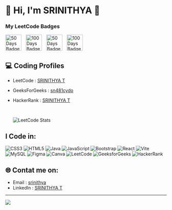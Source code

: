 # 👋 Hi, I'm SRINITHYA 💫  

### My LeetCode Badges

<span>
  <img src="https://assets.leetcode.com/static_assets/marketing/2024-50.gif" alt="50 Days Badge" width="50" height="50" style="margin-right: 10px;" />
  <img src="https://assets.leetcode.com/static_assets/marketing/2024-100-new.gif" alt="100 Days Badge" width="50" height="50" style="margin-right: 10px;" />
  <img src="https://assets.leetcode.com/static_assets/others/2550.gif" alt="50 Days Badge" width="50" height="50" style="margin-right: 10px;" />
  <img src="https://assets.leetcode.com/static_assets/others/25100.gif" alt="100 Days Badge" width="50" height="50" />
</span>




## 💻 Coding Profiles
- LeetCode : [SRINITHYA T](https://leetcode.com/u/SrinithyaThiyagarajan/)
- GeeksForGeeks : [sn481cydo](https://www.geeksforgeeks.org/user/sn481cydo/)
- HackerRank : [SRINITHYA T](https://www.hackerrank.com/profile/sn4812648)

  </br>
  
  ![LeetCode Stats](https://leetcard.jacoblin.cool/SrinithyaThiyagarajan?theme=dark&font=Nokora)
  



## I Code in:
![CSS3](https://img.shields.io/badge/css3-%231572B6.svg?style=for-the-badge&logo=css3&logoColor=white) ![HTML5](https://img.shields.io/badge/html5-%23E34F26.svg?style=for-the-badge&logo=html5&logoColor=white) ![Java](https://img.shields.io/badge/java-%23ED8B00.svg?style=for-the-badge&logo=openjdk&logoColor=white) ![JavaScript](https://img.shields.io/badge/javascript-%23323330.svg?style=for-the-badge&logo=javascript&logoColor=%23F7DF1E) ![Bootstrap](https://img.shields.io/badge/bootstrap-%238511FA.svg?style=for-the-badge&logo=bootstrap&logoColor=white) ![React](https://img.shields.io/badge/react-%2320232a.svg?style=for-the-badge&logo=react&logoColor=%2361DAFB) ![Vite](https://img.shields.io/badge/vite-%23646CFF.svg?style=for-the-badge&logo=vite&logoColor=white) ![MySQL](https://img.shields.io/badge/mysql-4479A1.svg?style=for-the-badge&logo=mysql&logoColor=white) ![Figma](https://img.shields.io/badge/figma-%23F24E1E.svg?style=for-the-badge&logo=figma&logoColor=white) ![Canva](https://img.shields.io/badge/Canva-%2300C4CC.svg?style=for-the-badge&logo=Canva&logoColor=white)
![LeetCode](https://img.shields.io/badge/LeetCode-FFA116?style=for-the-badge&logo=leetcode&logoColor=white)
![GeeksforGeeks](https://img.shields.io/badge/GeeksforGeeks-2F8D46?style=for-the-badge&logo=geeksforgeeks&logoColor=white)
![HackerRank](https://img.shields.io/badge/HackerRank-2EC866?style=for-the-badge&logo=HackerRank&logoColor=white)



## 🌐 Contat me on:
- Email : [srinithya](sn4812648@gmail.com)
- LinkedIn : [SRINITHYA T](https://www.linkedin.com/in/srinithya4/)


---
[![](https://visitcount.itsvg.in/api?id=SRINITHYA04&icon=0&color=0)](https://visitcount.itsvg.in)

<!-- Proudly created with GPRM ( https://gprm.itsvg.in ) -->
